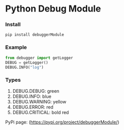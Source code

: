 # Python Debug Module

### Install
``` 
pip install debuggerModule
```

### Example
```python
from debugger import getLogger
DEBUG = getLogger()
DEBUG.INFO("log")
```

### Types
1. DEBUG.DEBUG: green
2. DEBUG.INFO: blue
3. DEBUG.WARNING: yellow
4. DEBUG.ERROR: red
5. DEBUG.CRITICAL: bold red

PyPi page: (https://pypi.org/project/debuggerModule/)
